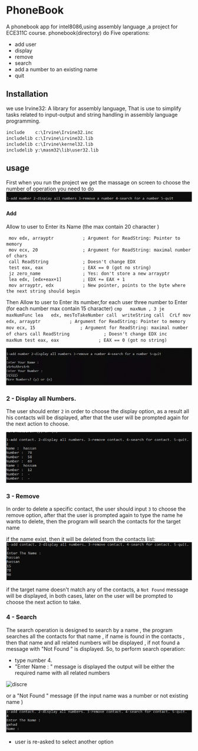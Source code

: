 # PhoneBook
A phonebook app for intel8086,using assembly language ,a project for ECE311C course.
phonebook(directory) do Five operations:    
* add user
* display
* remove
* search
* add a number to an existing name
* quit
 
 
 ## Installation
 we use Irvine32: A library for assembly language, That is use to simplify tasks related to input-output and string handling in assembly language programming.
 ```
 include    c:\Irvine\Irvine32.inc
includelib c:\Irvine\irvine32.lib
includelib c:\Irvine\kernel32.lib
includelib y:\masm32\lib\user32.lib
```


## usage
First when you run the project we get the massage on screen to choose the number of operation you need to do  
![first massage](https://github.com/AYA-NASH/PhoneBook/blob/main/screenshots/first%20massage0.PNG?raw=true)

   #### Add
   Allow to user to Enter its Name (the max contain 20 character )
   ```
    mov edx, arrayptr           ; Argument for ReadString: Pointer to memory
    mov ecx, 20                 ; Argument for ReadString: maximal number of chars
    call ReadString             ; Doesn't change EDX
    test eax, eax               ; EAX == 0 (got no string)
    jz zero_name                ; Yes: don't store a new arrayptr
    lea edx, [edx+eax+1]        ; EDX += EAX + 1
    mov arrayptr, edx           ; New pointer, points to the byte where the next string should begin
   ```    
  Then Allow to user to Enter its number,for each user three number to Enter (for each number max contain 15 character)
    ```
            cmp   maxNum , 3
            je    maxNumFunc
            lea   edx, mesToTakeNumber
	    call  writeString
	    call  CrLf
            mov edx, arrayptr           ; Argument for ReadString: Pointer to memory
            mov ecx, 15                 ; Argument for ReadString: maximal number of chars
            call ReadString             ; Doesn't change EDX
            inc     maxNum
            test eax, eax               ; EAX == 0 (got no string)
	    ```





![add massage](https://github.com/AYA-NASH/PhoneBook/blob/main/screenshots/add.PNG)
    
  
  
   
###  2 - Display all Numbers.
 The user should enter `2` in order to choose the display option, as a result all his contacts will be displayed, after that the user will be prompted again for the next action to choose.
 
![display all numbers](screenshots/display.jpeg)

### 3 - Remove 
In order to delete a specific contact, the user should input `3` to choose the remove option, after that the user is prompted again to type the name he wants to delete, then the program will search the contacts for the target name

if the name exist, then it will be deleted from the contacts list:
![remove success](screenshots/removeExistingName.jpeg)

if the target name doesn't match any of the contacts, a `Not Found` message will be displayed, in both cases, later on the user will be prompted to choose the next action to take.
### 4 - Search
The search operation is designed to search by a name , the program searches all the contacts for that name , if name is found in the contacts , then that name and all related numbers will be displayed , if not found a message with "Not Found " is displayed.
So, to perform search operation:
- type number 4.
- "Enter Name : " message is displayed 
the output will be either the required name with all related numbers 

![discre](screenshots/searchAnExitingName.jpeg)

 or
 a "Not Found " message (if the input name was a number or not existing name )

![discre](screenshots/searchAnInvalidName.jpeg)

- user is re-asked to select another option
